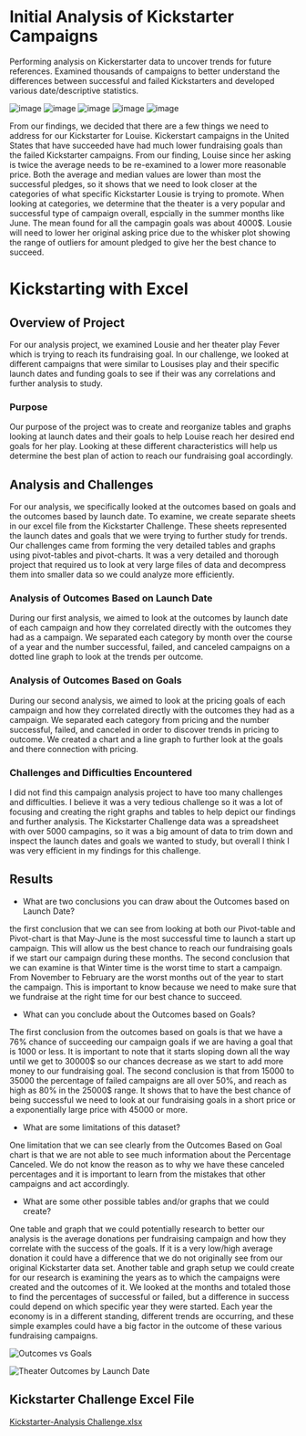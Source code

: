 # Initial Analysis of Kickstarter Campaigns
Performing analysis on Kickerstarter data to uncover trends for future references. Examined thousands of campaigns to better understand the differences between successful and failed Kickstarters and developed various date/descriptive statistics.

![image](https://user-images.githubusercontent.com/107444840/174462335-fb2d4ab5-5d3a-4cce-b0da-82ed512523c6.png)
![image](https://user-images.githubusercontent.com/107444840/174462404-472c265a-1bcc-436e-b3db-006baf15484b.png)
![image](https://user-images.githubusercontent.com/107444840/174462425-cc62e3bf-422f-43b4-bf9f-aba9b5f656d9.png)
![image](https://user-images.githubusercontent.com/107444840/174462365-ba8205c4-6d79-48d9-a2a9-5b16db5bf3a3.png)
![image](https://user-images.githubusercontent.com/107444840/174462460-30e669f3-b255-4fbc-a703-073b4c63dc17.png)

From our findings, we decided that there are a few things we need to address for our Kickstarter for Louise. Kickerstart campaigns in the United States that have succeeded have had much lower fundraising goals than the failed Kickstarter campaigns. From our finding, Louise since her asking is twice the average needs to be re-examined to a lower more reasonable price. Both the average and median values are lower than most the successful pledges, so it shows that we need to look closer at the categories of what specific Kickstarter Lousie is trying to promote. When looking at categories, we determine that the theater is a very popular and successful type of campaign overall, espcially in the summer months like June. The mean found for all the campagin goals was about 4000$. Lousie will need to lower her original asking price due to the whisker plot showing the range of outliers for amount pledged to give her the best chance to succeed.


# Kickstarting with Excel
## Overview of Project
For our analysis project, we examined Lousie and her theater play Fever which is trying to reach its fundraising goal. In our challenge, we looked at different campaigns that were similar to Lousises play and their specific launch dates and funding goals to see if their was any correlations and further analysis to study. 
### Purpose
Our purpose of the project was to create and reorganize tables and graphs looking at launch dates and their goals to help Louise reach her desired end goals for her play. Looking at these different characteristics will help us determine the best plan of action to reach our fundraising goal accordingly. 
## Analysis and Challenges
For our analysis, we specifically looked at the outcomes based on goals and the outcomes based by launch date. To examine, we create separate sheets in our excel file from the Kickstarter Challenge. These sheets represented the launch dates and goals that we were trying to further study for trends. Our challenges came from forming the very detailed tables and graphs using pivot-tables and pivot-charts. It was a very detailed and thorough project that required us to look at very large files of data and decompress them into smaller data so we could analyze more efficiently.
### Analysis of Outcomes Based on Launch Date
During our first analysis, we aimed to look at the outcomes by launch date of each campaign and how they correlated directly with the outcomes they had as a campaign. We separated each category by month over the course of a year and the number successful, failed, and canceled campaigns on a dotted line graph to look at the trends per outcome.
### Analysis of Outcomes Based on Goals
During our second analysis, we aimed to look at the pricing goals of each campaign and how they correlated directly with the outcomes they had as a campaign. We separated each category from pricing and the number successful, failed, and canceled in order to discover trends in pricing to outcome. We created a chart and a line graph to further look at the goals and there connection with pricing.
### Challenges and Difficulties Encountered
I did not find this campaign analysis project to have too many challenges and difficulties. I believe it was a very tedious challenge so it was a lot of focusing and creating the right graphs and tables to help depict our findings and further analysis. The Kickstarter Challenge data was a spreadsheet with over 5000 campagins, so it was a big amount of data to trim down and inspect the launch dates and goals we wanted to study, but overall I think I was very efficient in my findings for this challenge.
## Results
- What are two conclusions you can draw about the Outcomes based on Launch Date?

the first conclusion that we can see from looking at both our Pivot-table and Pivot-chart is that May-June is the most successful time to launch a start up campaign. This will allow us the best chance to reach our fundraising goals if we start our campaign during these months. 
The second conclusion that we can examine is that Winter time is the worst time to start a campaign. From November to February are the worst months out of the year to start the campaign. This is important to know because we need to make sure that we fundraise at the right time for our best chance to succeed.
- What can you conclude about the Outcomes based on Goals?

The first conclusion from the outcomes based on goals is that we have a 76% chance of succeeding our campaign goals if we are having a goal that is 1000 or less. It is important to note that it starts sloping down all the way until we get to 30000$ so our chances decrease as we start to add more money to our fundraising goal.
The second conclusion is that from 15000 to 35000 the percentage of failed campaigns are all over 50%, and reach as high as 80% in the 25000$ range. It shows that to have the best chance of being successful we need to look at our fundraising goals in a short price or a exponentially large price with 45000 or more. 
- What are some limitations of this dataset?

One limitation that we can see clearly from the Outcomes Based on Goal chart is that we are not able to see much information about the Percentage Canceled. We do not know the reason as to why we have these canceled percentages and it is important to learn from the mistakes that other campaigns and act accordingly. 
- What are some other possible tables and/or graphs that we could create?

One table and graph that we could potentially research to better our analysis is the average donations per fundraising campaign and how they correlate with the success of the goals. If it is a very low/high average donation it could have a difference that we do not originally see from our original Kickstarter data set.
Another table and graph setup we could create for our research is examining the years as to which the campaigns were created and the outcomes of it. We looked at the months and totaled those to find the percentages of successful or failed, but a difference in success could depend on which specific year they were started. Each year the economy is in a different standing, different trends are occurring, and these simple examples could have a big factor in the outcome of these various fundraising campaigns.


![Outcomes vs Goals](https://user-images.githubusercontent.com/107444840/174689436-aef16d4f-cb30-4fd4-b722-c4ad5e696e5c.png)


![Theater Outcomes by Launch Date](https://user-images.githubusercontent.com/107444840/174689612-16ecd0ac-ec1a-457a-8fa9-e2adf3d8e7c4.png)





## Kickstarter Challenge Excel File
[Kickstarter-Analysis Challenge.xlsx](https://github.com/HuntDask/Kickstarter-Analysis/files/8944647/Kickstarter-Analysis.Challenge.xlsx)




